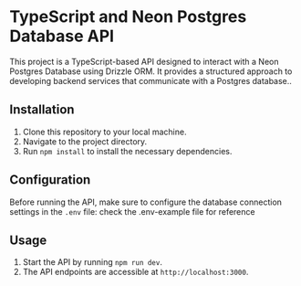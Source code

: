 # TypeScript and Neon Postgres Database API

This project is a TypeScript-based API designed to interact with a Neon Postgres Database using Drizzle ORM. It provides a structured approach to developing backend services that communicate with a Postgres database..

## Installation

1. Clone this repository to your local machine.
2. Navigate to the project directory.
3. Run `npm install` to install the necessary dependencies.

## Configuration

Before running the API, make sure to configure the database connection settings in the `.env` file:
check the .env-example file for reference

## Usage

1. Start the API by running `npm run dev`.
2. The API endpoints are accessible at `http://localhost:3000`.

